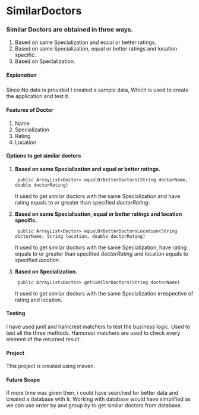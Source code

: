 # SimilarDoctors

### Similar Doctors are obtained in three ways.

1. Based on same Specialization and equal or better ratings.
2. Based on same Specialization, equal or better ratings and location specific.
3. Based on Specialization.

##### Explanation

Since No data is provided I created a sample data, Which is used to create the application
and test it.

#### Features of Doctor

1. Name
2. Specialization
3. Rating
4. Location

#### Options to get similar doctors

1. **Based on same Specialization and equal or better ratings.**

        public ArrayList<Doctor> equalOrBetterDoctors(String doctorName, double doctorRating)

    It used to get similar doctors with the same Specialization and have rating equals to or greater than
    specified *doctorRating*.

2. **Based on same Specialization, equal or better ratings and location specific.**

        public ArrayList<Doctor> equalOrBetterDoctorsLocation(String doctorName, String location, double doctorRating)

    It used to get similar doctors with the same Specialization, have rating equals to or greater than
    specified *doctorRating* and location equals to specified *location* .

3. **Based on Specialization.**

        public ArrayList<Doctor> getSimilarDoctors(String doctorName)

    It used to get similar doctors with the same Specialization irrespective of rating and location.
    
#### Testing

I have used junit and hamcrest matchers to test the business logic. Used to test all the three methods.
Hamcrest matchers are used to check every element of the returned result.

#### Project

This project is created using maven.

#### Future Scope

If more time was given then, i could have searched for better data and created a database with it. Working with database 
would have simplified as we can use order by and group by to get similar doctors from database.
